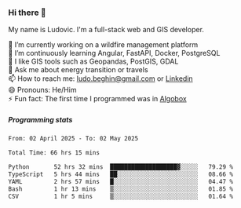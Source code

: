 ### Hi there 👋

My name is Ludovic. I'm a full-stack web and GIS developer.

 🔭 I’m currently working on a wildfire management platform<br/>
 🌱 I’m continuously learning Angular, FastAPI, Docker, PostgreSQL<br/>
 👯 I like GIS tools such as Geopandas, PostGIS, GDAL<br/>
 💬 Ask me about energy transition or travels<br/>
 📫 How to reach me: ludo.beghin@gmail.com or [Linkedin](https://www.linkedin.com/in/ludovic-beghin/)<br/>
 😄 Pronouns: He/Him<br/>
 ⚡ Fun fact: The first time I programmed was in [Algobox](https://fr.wikipedia.org/wiki/Algobox)<br/>

##### Programming stats
<!--START_SECTION:waka-->

```txt
From: 02 April 2025 - To: 02 May 2025

Total Time: 66 hrs 15 mins

Python       52 hrs 32 mins  ███████████████████▓░░░░░   79.29 %
TypeScript   5 hrs 44 mins   ██░░░░░░░░░░░░░░░░░░░░░░░   08.66 %
YAML         2 hrs 57 mins   █░░░░░░░░░░░░░░░░░░░░░░░░   04.47 %
Bash         1 hr 13 mins    ▒░░░░░░░░░░░░░░░░░░░░░░░░   01.85 %
CSV          1 hr 5 mins     ▒░░░░░░░░░░░░░░░░░░░░░░░░   01.64 %
```

<!--END_SECTION:waka-->
